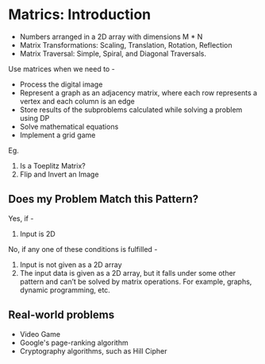 # Matrics: Introduction

- Numbers arranged in a 2D array with dimensions M * N
- Matrix Transformations: Scaling, Translation, Rotation, Reflection
- Matrix Traversal: Simple, Spiral, and Diagonal Traversals.

Use matrices when we need to -
- Process the digital image
- Represent a graph as an adjacency matrix, where each row represents a vertex and each column is an edge
- Store results of the subproblems calculated while solving a problem using DP
- Solve mathematical equations
- Implement a grid game

Eg. 
1. Is a Toeplitz Matrix?
2. Flip and Invert an Image


## Does my Problem Match this Pattern?

Yes, if -

1. Input is 2D

No, if any one of these conditions is fulfilled -

1. Input is not given as a 2D array
2. The input data is given as a 2D array, but it falls under some other pattern and can’t be solved by matrix operations. For example, graphs, dynamic programming, etc.

## Real-world problems

- Video Game
- Google's page-ranking algorithm
- Cryptography algorithms, such as Hill Cipher

